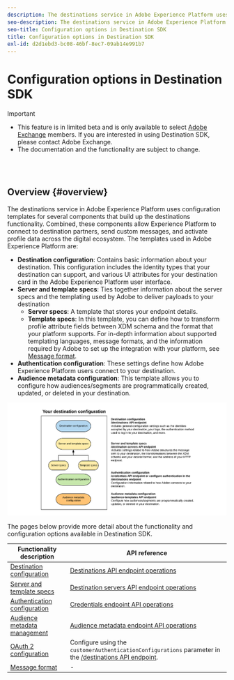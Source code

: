 ```yaml
---
description: The destinations service in Adobe Experience Platform uses configuration templates for several components that build up the destinations functionality. Combined, these components allow Experience Platform to connect to destination partners, send custom messages, and activate profile data across the digital ecosystem.
seo-description: The destinations service in Adobe Experience Platform uses configuration templates for several components that build up the destinations functionality. Combined, these components allow Experience Platform to connect to destination partners, send custom messages, and activate profile data across the digital ecosystem.
seo-title: Configuration options in Destination SDK
title: Configuration options in Destination SDK
exl-id: d2d1ebd3-bc08-46bf-8ec7-09ab14e991b7
---
```

# Configuration options in Destination SDK


>[!IMPORTANT]
>
>* This feature is in limited beta and is only available to select [Adobe Exchange](https://partners.adobe.com/exchangeprogram/creativecloud.html) members. If you are interested in using Destination SDK, please contact Adobe Exchange. 
>* The documentation and the functionality are subject to change.

<br>&nbsp;

## Overview {#overview}

The destinations service in Adobe Experience Platform uses configuration templates for several components that build up the destinations functionality. Combined, these components allow Experience Platform to connect to destination partners, send custom messages, and activate profile data across the digital ecosystem. The templates used in Adobe Experience Platform are:

* **Destination configuration**: Contains basic information about your destination. This configuration includes the identity types that your destination can support, and various UI attributes for your destination card in the Adobe Experience Platform user interface.
* **Server and template specs**: Ties together information about the server specs and the templating used by Adobe to deliver payloads to your destination
  * **Server specs**: A template that stores your endpoint details.
  * **Template specs**: In this template, you can define how to transform profile attribute fields between XDM schema and the format that your platform supports. For in-depth information about supported templating languages, message formats, and the information required by Adobe to set up the integration with your platform, see [Message format](/help/message-format.md).
* **Authentication configuration**: These settings define how Adobe Experience Platform users connect to your destination.
* **Audience metadata configuration**: This template allows you to configure how audiences/segments are programmatically created, updated, or deleted in your destination.

![Destination SDK templates and configurations](/help/assets/self-service-configuration.png)

The pages below provide more detail about the functionality and configuration options available in Destination SDK.

Functionality description | API reference |
---------|----------|
[Destination configuration](/help/destination-configuration.md) | [Destinations API endpoint operations](/help/destination-configuration-api.md) |
[Server and template specs](/help/server-and-template-configuration.md) | [Destination servers API endpoint operations](/help/destination-server-api.md) |
[Authentication configuration](/help/credentials-configuration.md) | [Credentials endpoint API operations](/help/credentials-configuration-api.md) |
[Audience metadata management](/help/audience-metadata-management.md) | [Audience metadata endpoint API operations](/help/audience-metadata-api.md) | 
[OAuth 2 configuration](/help/oauth2-authentication.md) | Configure using the `customerAuthenticationConfigurations` parameter in the [/destinations API endpoint](/help/destination-configuration-api.md). |
[Message format](/help/message-format.md) | - |

